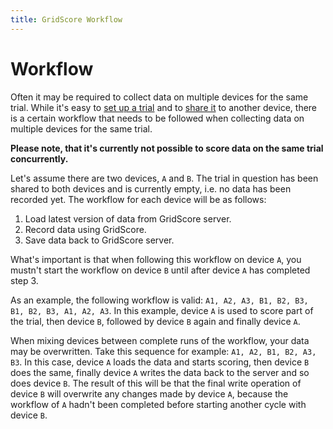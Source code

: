```yaml
---
title: GridScore Workflow
---
```


# Workflow

Often it may be required to collect data on multiple devices for the same trial. While it's easy to <a href="trial-setup.html">set up a trial</a> and to <a href="sharing.html">share it</a> to another device, there is a certain workflow that needs to be followed when collecting data on multiple devices for the same trial.

**Please note, that it's currently not possible to score data on the same trial concurrently.**

Let's assume there are two devices, `A` and `B`. The trial in question has been shared to both devices and is currently empty, i.e. no data has been recorded yet. The workflow for each device will be as follows:

1. Load latest version of data from GridScore server.
2. Record data using GridScore.
3. Save data back to GridScore server.

What's important is that when following this workflow on device `A`, you mustn't start the workflow on device `B` until after device `A` has completed step 3.

As an example, the following workflow is valid: `A1, A2, A3, B1, B2, B3, B1, B2, B3, A1, A2, A3`. In this example, device `A` is used to score part of the trial, then device `B`, followed by device `B` again and finally device `A`.

When mixing devices between complete runs of the workflow, your data may be overwritten. Take this sequence for example: `A1, A2, B1, B2, A3, B3`. In this case, device `A` loads the data and starts scoring, then device `B` does the same, finally device `A` writes the data back to the server and so does device `B`. The result of this will be that the final write operation of device `B` will overwrite any changes made by device `A`, because the workflow of `A` hadn't been completed before starting another cycle with device `B`.